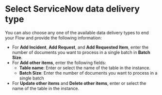 # Select ServiceNow data delivery type

You can also choose any one of the available data delivery types to end your Flow and provide the following information:

* For **Add Incident**, **Add Request**, and **Add Requested Item**, enter the number of documents you want to process in a single batch in **Batch Size**.
* For **Add other items**, enter the following fields:
  * **Table name**: Enter or select the name of the table in the instance.
  * **Batch Size**: Enter the number of documents you want to process in a single batch
* For **Update other items** and **Delete other items**, enter or select the name of the table in the instance.
